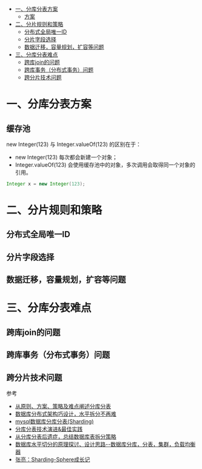 <!-- GFM-TOC -->
* [一、分库分表方案](#一分库分表方案)
    * [方案](#方案)
* [二、分片规则和策略](#三分片规则和策略)
    * [分布式全局唯一ID](#分布式全局唯一ID)
    * [分片字段选择](#分片字段选择)
    * [数据迁移，容量规划，扩容等问题](#数据迁移，容量规划，扩容等问题)
* [三、分库分表难点](#二分库分表难点)
    * [跨库join的问题](#跨库join的问题)
    * [跨库事务（分布式事务）问题](#跨库事务（分布式事务）问题)
    * [跨分片技术问题](#跨分片技术问题)   
<!-- GFM-TOC -->


# 一、分库分表方案


## 缓存池

new Integer(123) 与 Integer.valueOf(123) 的区别在于：

- new Integer(123) 每次都会新建一个对象；
- Integer.valueOf(123) 会使用缓存池中的对象，多次调用会取得同一个对象的引用。

```java
Integer x = new Integer(123);

```

# 二、分片规则和策略


## 分布式全局唯一ID

## 分片字段选择

## 数据迁移，容量规划，扩容等问题


# 三、分库分表难点


## 跨库join的问题

## 跨库事务（分布式事务）问题

## 跨分片技术问题

参考
- [从原则、方案、策略及难点阐述分库分表](https://yq.aliyun.com/articles/653109?spm=a2c4e.11153940.0.0.49f64910CyL2Re#)
- [数据库分布式架构巧设计，水平拆分不再难](https://yq.aliyun.com/articles/104285?spm=a2c4e.11153940.0.0.49f64910CyL2Re)
- [mysql数据库分库分表(Sharding)](https://yq.aliyun.com/articles/238560?spm=a2c4e.11153940.0.0.13164515wiggn0)
- [分库分表技术演进&最佳实践](https://yq.aliyun.com/articles/669002?spm=a2c4e.11153940.0.0.61db3198RvuH13#)
- [从分库分表后遗症，总结数据库表拆分策略](https://yq.aliyun.com/articles/622764?spm=a2c4e.11153940.0.0.3ba03b83mHsrbw#)
- [数据库水平切分的原理探讨、设计思路--数据库分库，分表，集群，负载均衡器](https://www.cnblogs.com/olartan/archive/2009/12/02/1615131.html?spm=a2c4e.10696291.0.0.13a319a4dNp2SJ)
- [张亮：Sharding-Sphere成长记](https://yq.aliyun.com/articles/658786?spm=a2c4e.11153940.0.0.3ba03b83mHsrbw)
